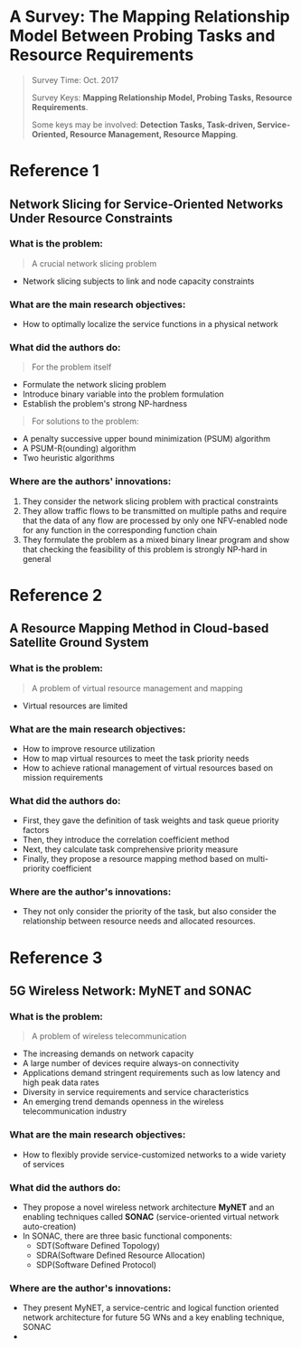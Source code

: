 # A Survey: The Mapping Relationship Model Between Probing Tasks and Resource Requirements 

> Survey Time: Oct. 2017
>
> Survey Keys: **Mapping Relationship Model, Probing Tasks, Resource Requirements**.
> 
> Some keys may be involved: **Detection Tasks, Task-driven, Service-Oriented, Resource Management, Resource Mapping**. 

# Reference 1
## Network Slicing for Service-Oriented Networks Under Resource Constraints

### What is the problem: 

> A crucial network slicing problem

* Network slicing subjects to link and node capacity constraints

### What are the main research objectives:

* How to optimally localize the service functions in a physical network

### What did the authors do:

> For the problem itself

* Formulate the network slicing problem
* Introduce binary variable into the problem formulation
* Establish the problem's strong NP-hardness

> For solutions to the problem:

*  A penalty successive upper bound minimization (PSUM) algorithm
*  A PSUM-R(ounding) algorithm
*  Two heuristic algorithms  

### Where are the authors' innovations:

1. They consider the network slicing problem with practical constraints
2. They allow traffic flows to be transmitted on multiple paths and require that the data of any flow are processed by only one NFV-enabled node for any function in the corresponding function chain
3. They formulate the problem as a mixed binary linear program and show that checking the feasibility of this problem is strongly NP-hard in general

# Reference 2
## A Resource Mapping Method in Cloud-based Satellite Ground System

### What is the problem:

> A problem of virtual resource management and mapping

* Virtual resources are limited

### What are the main research objectives:

* How to improve resource utilization
* How to map virtual resources to meet the task priority needs 
* How to achieve rational management of virtual resources based on mission requirements 

### What did the authors do:

* First, they gave the definition of task weights and task queue priority factors
* Then, they introduce the correlation coefficient method
* Next, they calculate task comprehensive priority measure
* Finally, they propose a resource mapping method based on multi-priority coefficient

### Where are the author's innovations:

* They not only consider the priority of the task, but also consider the relationship between resource needs and allocated resources.

# Reference 3
## 5G Wireless Network: MyNET and SONAC

### What is the problem:

> A problem of wireless telecommunication

* The increasing demands on network capacity
* A large number of devices require always-on connectivity
* Applications demand stringent requirements such as low latency and high peak data rates
* Diversity in service requirements and service characteristics
* An emerging trend demands openness in the wireless telecommunication industry 

### What are the main research objectives:

* How to flexibly provide service-customized networks to a wide variety of services 

### What did the authors do:

* They propose a novel wireless network architecture **MyNET** and an enabling techniques called **SONAC** (service-oriented virtual network auto-creation)
* In SONAC, there are three basic functional components:
	* SDT(Software Defined Topology)
	* SDRA(Software Defined Resource Allocation)
	* SDP(Software Defined Protocol)

### Where are the author's innovations:

* They present MyNET, a service-centric and logical function oriented network architecture for future 5G WNs and a key enabling technique, SONAC
*  